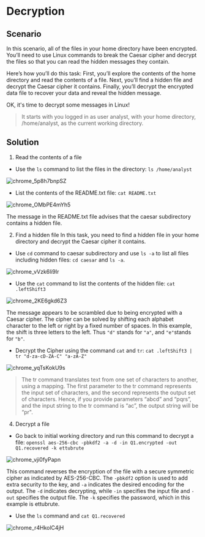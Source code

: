 # Decryption

## Scenario

In this scenario, all of the files in your home directory have been encrypted. You’ll need to use Linux commands to break the Caesar cipher and decrypt the files so that you can read the hidden messages they contain.

Here’s how you’ll do this task: First, you’ll explore the contents of the home directory and read the contents of a file. Next, you’ll find a hidden file and decrypt the Caesar cipher it contains. Finally, you’ll decrypt the encrypted data file to recover your data and reveal the hidden message.

OK, it's time to decrypt some messages in Linux!

> It starts with you logged in as user analyst, with your home directory, /home/analyst, as the current working directory.

## Solution 

1. Read the contents of a file
* Use the `ls` command to list the files in the directory:
`ls /home/analyst`

![chrome_5p8h7bnpSZ](https://github.com/Kwangsa19/Ketmanto-Cybersecurity-Portfolio/assets/135963482/2bf4701d-3283-4214-afaf-5d49ff8496ea)


* List the contents of the README.txt file: 
`cat README.txt`

![chrome_OMbPE4mYh5](https://github.com/Kwangsa19/Ketmanto-Cybersecurity-Portfolio/assets/135963482/00d86c7f-a394-42f8-9f62-45522d3a5e91)

The message in the README.txt file advises that the caesar subdirectory contains a hidden file.

2. Find a hidden file
In this task, you need to find a hidden file in your home directory and decrypt the Caesar cipher it contains.
* Use `cd` command to caesar subdirectory and use `ls -a` to list all files including hidden files: `cd caesar` and `ls -a`.
  
![chrome_vVzk6li9Ir](https://github.com/Kwangsa19/Ketmanto-Cybersecurity-Portfolio/assets/135963482/a263ea12-a496-414a-b5da-9a4e87c956af)

* Use the `cat` command to list the contents of the hidden file:
`cat .leftShift3`

![chrome_2KE6gkd6Z3](https://github.com/Kwangsa19/Ketmanto-Cybersecurity-Portfolio/assets/135963482/35cddc8e-c1d6-4d09-886f-61a222559d9c)

The message appears to be scrambled due to being encrypted with a Caesar cipher. The cipher can be solved by shifting each alphabet character to the left or right by a fixed number of spaces. In this example, the shift is three letters to the left. Thus `"d"` stands for `"a"`, and `"e"`stands for `"b"`.

* Decrypt the Cipher using the command `cat` and `tr`:
`cat .leftShift3 | tr "d-za-cD-ZA-C" "a-zA-Z"`

![chrome_yqTsKokU9s](https://github.com/Kwangsa19/Ketmanto-Cybersecurity-Portfolio/assets/135963482/2ae37e92-2b0d-460f-b1f0-7d31fb4921e5)

> The tr command translates text from one set of characters to another, using a mapping. The first parameter to the tr command represents the input set of characters, and the second represents the output set of characters. Hence, if you provide parameters “abcd” and “pqrs”, and the input string to the tr command is “ac”, the output string will be “pr".


4. Decrypt a file 
* Go back to initial working directory and run this command to decrypt a file:
`openssl aes-256-cbc -pbkdf2 -a -d -in Q1.encrypted -out Q1.recovered -k ettubrute`

![chrome_vji0fyPapn](https://github.com/Kwangsa19/Ketmanto-Cybersecurity-Portfolio/assets/135963482/43b92274-8d80-44ba-b816-81dc13d25b4c)



This command reverses the encryption of the file with a secure symmetric cipher as indicated by AES-256-CBC. The `-pbkdf2` option is used to add extra security to the key, and `-a` indicates the desired encoding for the output. The `-d` indicates decrypting, while `-in` specifies the input file and `-out` specifies the output file. The `-k` specifies the password, which in this example is ettubrute.

* Use the `ls` command and `cat Q1.recovered`

![chrome_r4HkolC4jH](https://github.com/Kwangsa19/Ketmanto-Cybersecurity-Portfolio/assets/135963482/23ce648c-b076-4124-9e56-4b6962fc71b5)




  
